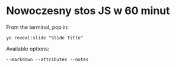 
# Nowoczesny stos JS w 60 minut

From the terminal, pop in:

  ```yo reveal:slide "Slide Title"```

Available options:

 ```--markdown --attributes --notes```
